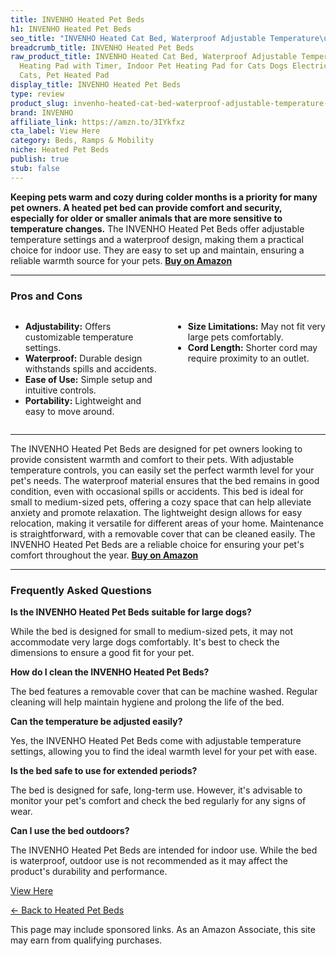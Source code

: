 ```yaml
---
title: INVENHO Heated Pet Beds
h1: INVENHO Heated Pet Beds
seo_title: "INVENHO Heated Cat Bed, Waterproof Adjustable Temperature\u2026"
breadcrumb_title: INVENHO Heated Pet Beds
raw_product_title: INVENHO Heated Cat Bed, Waterproof Adjustable Temperature Dog Cat
  Heating Pad with Timer, Indoor Pet Heating Pad for Cats Dogs Electric Pads for Dogs
  Cats, Pet Heated Pad
display_title: INVENHO Heated Pet Beds
type: review
product_slug: invenho-heated-cat-bed-waterproof-adjustable-temperature-dog-cat-heatin-f10f12c0
brand: INVENHO
affiliate_link: https://amzn.to/3IYkfxz
cta_label: View Here
category: Beds, Ramps & Mobility
niche: Heated Pet Beds
publish: true
stub: false
---
```


<div id="intro" class="full-width">
  <p><strong>Keeping pets warm and cozy during colder months is a priority for many pet owners. A heated pet bed can provide comfort and security, especially for older or smaller animals that are more sensitive to temperature changes.</strong> The INVENHO Heated Pet Beds offer adjustable temperature settings and a waterproof design, making them a practical choice for indoor use. They are easy to set up and maintain, ensuring a reliable warmth source for your pets. <a href="https://amzn.to/3IYkfxz" rel="nofollow sponsored noopener" target="_blank"><strong>Buy on Amazon</strong></a></p>
</div>

<hr />
<h3 id="pros-cons">Pros and Cons</h3>
<div class="pc-grid" style="display:grid;grid-template-columns:1fr 1fr;gap:16px;">
  <ul>
    <li><strong>Adjustability:</strong> Offers customizable temperature settings.</li>
    <li><strong>Waterproof:</strong> Durable design withstands spills and accidents.</li>
    <li><strong>Ease of Use:</strong> Simple setup and intuitive controls.</li>
    <li><strong>Portability:</strong> Lightweight and easy to move around.</li>
  </ul>
  <ul>
    <li><strong>Size Limitations:</strong> May not fit very large pets comfortably.</li>
    <li><strong>Cord Length:</strong> Shorter cord may require proximity to an outlet.</li>
  </ul>
</div>
<hr />

<div class="full-width">
  <p>The INVENHO Heated Pet Beds are designed for pet owners looking to provide consistent warmth and comfort to their pets. With adjustable temperature controls, you can easily set the perfect warmth level for your pet's needs. The waterproof material ensures that the bed remains in good condition, even with occasional spills or accidents. This bed is ideal for small to medium-sized pets, offering a cozy space that can help alleviate anxiety and promote relaxation. The lightweight design allows for easy relocation, making it versatile for different areas of your home. Maintenance is straightforward, with a removable cover that can be cleaned easily. The INVENHO Heated Pet Beds are a reliable choice for ensuring your pet's comfort throughout the year. <a href="https://amzn.to/3IYkfxz" rel="nofollow sponsored noopener" target="_blank"><strong>Buy on Amazon</strong></a></p>
</div>

<hr />
<h3 id="faqs">Frequently Asked Questions</h3>

<p><strong>Is the INVENHO Heated Pet Beds suitable for large dogs?</strong></p>
<p>While the bed is designed for small to medium-sized pets, it may not accommodate very large dogs comfortably. It's best to check the dimensions to ensure a good fit for your pet.</p>

<p><strong>How do I clean the INVENHO Heated Pet Beds?</strong></p>
<p>The bed features a removable cover that can be machine washed. Regular cleaning will help maintain hygiene and prolong the life of the bed.</p>

<p><strong>Can the temperature be adjusted easily?</strong></p>
<p>Yes, the INVENHO Heated Pet Beds come with adjustable temperature settings, allowing you to find the ideal warmth level for your pet with ease.</p>

<p><strong>Is the bed safe to use for extended periods?</strong></p>
<p>The bed is designed for safe, long-term use. However, it's advisable to monitor your pet's comfort and check the bed regularly for any signs of wear.</p>

<p><strong>Can I use the bed outdoors?</strong></p>
<p>The INVENHO Heated Pet Beds are intended for indoor use. While the bed is waterproof, outdoor use is not recommended as it may affect the product's durability and performance.</p>
<p><a class="btn" href="https://amzn.to/3IYkfxz" target="_blank" rel="nofollow sponsored noopener">View Here</a></p>
<p><a href="/roundups/beds-ramps-mobility/heated-pet-beds/">← Back to Heated Pet Beds</a></p>
<aside class="disclosure">This page may include sponsored links. As an Amazon Associate, this site may earn from qualifying purchases.</aside>
